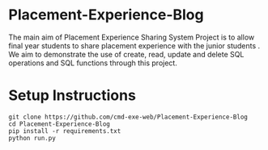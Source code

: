 # Placement-Experience-Blog
The main aim of Placement Experience Sharing System Project is to allow final year students to share placement experience  with the junior students . We aim to demonstrate the use of create, read, update and delete SQL operations and SQL functions through this project. 

# Setup Instructions
```
git clone https://github.com/cmd-exe-web/Placement-Experience-Blog
cd Placement-Experience-Blog
pip install -r requirements.txt
python run.py
```
